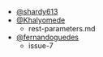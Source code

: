 - [@shardy613](https://github.com/shardy613)
- [@Khalyomede](https://github.com/khalyomede)
  - rest-parameters.md
- [@fernandoguedes](https://github.com/fernandoguedes)
  - issue-7
